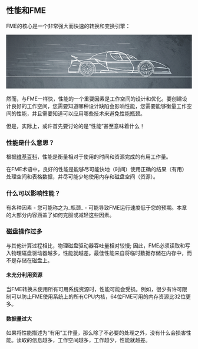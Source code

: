 ## 性能和FME

FME的核心是一个非常强大而快速的转换和变换引擎：

[![](../../.gitbook/assets/img2.000.performanceintroimage.png)](https://github.com/safesoftware/FMETraining/blob/Desktop-Advanced-2018/DesktopAdvanced2WorkspaceDesign/Images/Img2.000.PerformanceIntroImage.png)

然而，与FME一样快，性能的一个重要因素是工作空间的设计和优化。要创建设计良好的工作空间，您需要知道哪种设计缺陷会影响性能，您需要能够衡量工作空间的性能，并且需要知道可以应用哪些技术来避免性能瓶颈。

但是，实际上，或许首先要讨论的是“性能”甚至意味着什么！

### 性能是什么意思？

根据[维基百科](https://en.wikipedia.org/wiki/Computer_performance)，性能是衡量相对于使用的时间和资源完成的有用工作量。

在FME术语中，良好的性能是能够尽可能快地（时间）使用正确的结果（有用）处理空间和表格数据，并尽可能少地使用内存和磁盘空间（资源）。

### 什么可以影响性能？

有各种因素 - 您可能称之为_瓶颈_ - 可能导致FME运行速度低于您的预期。本章的大部分内容涵盖了如何克服或减轻这些因素。

### 磁盘操作过多

与其他计算过程相比，物理磁盘驱动器吞吐量相对较慢; 因此，FME必须读取和写入物理磁盘驱动器越多，性能就越差。最佳性能来自将临时数据存储在内存中，而不是存储在磁盘上。

#### 未充分利用资源

当FME转换未使用所有可用系统资源时，性能可能会受损。例如，很少有许可限制可以防止FME使用系统上的所有CPU内核，64位FME可用的内存资源比32位更多。

#### 数据量过大

如果将性能描述为“有用”工作量，那么除了不必要的处理之外，没有什么会损害性能。读取的信息越多，工作空间越多，工作越少，性能就越差。


